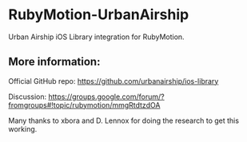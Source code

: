 RubyMotion-UrbanAirship
=======================

Urban Airship iOS Library integration for RubyMotion.  

More information: 
-----------------

Official GitHub repo:  https://github.com/urbanairship/ios-library 

Discussion:  https://groups.google.com/forum/?fromgroups#!topic/rubymotion/mmgRtdtzdOA

Many thanks to xbora and D. Lennox for doing the research to get this working.  